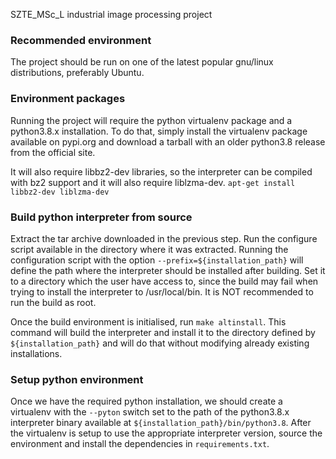 SZTE_MSc_L industrial image processing project

<h3>Recommended environment</h3>

The project should be run on one of the latest popular gnu/linux distributions, preferably Ubuntu.

<h3>Environment packages</h3>

Running the project will require the python virtualenv package and a python3.8.x installation.
To do that, simply install the virtualenv package available on pypi.org and download a tarball with an older python3.8 release from the official site.

It will also require libbz2-dev libraries, so the interpreter can be compiled with bz2 support and it will also require liblzma-dev.
`apt-get install libbz2-dev liblzma-dev`

<h3>Build python interpreter from source</h3>

Extract the tar archive downloaded in the previous step.
Run the configure script available in the directory where it was extracted. 
Running the configuration script with the option `--prefix=${installation_path}` will define the path where the interpreter should be installed after building. Set it to a directory which the user have access to, since the build may fail when trying to install the interpreter to /usr/local/bin. It is NOT recommended to run the build as root.

Once the build environment is initialised, run `make altinstall`. This command will build the interpreter and install it to the directory defined by `${installation_path}` and will do that without modifying already existing installations.

<h3>Setup python environment</h3>

Once we have the required python installation, we should create a virtualenv with the `--pyton` switch set to the path of the python3.8.x interpreter binary available at `${installation_path}/bin/python3.8`.
After the virtualenv is setup to use the appropriate interpreter version, source the environment and install the dependencies in `requirements.txt`.
